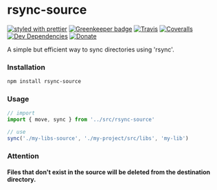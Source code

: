 # rsync-source

[![styled with prettier](https://img.shields.io/badge/styled_with-prettier-ff69b4.svg)](https://github.com/prettier/prettier)
[![Greenkeeper badge](https://badges.greenkeeper.io/dan2dev/rsync-source.svg)](https://greenkeeper.io/)
[![Travis](https://img.shields.io/travis/dan2dev/rsync-source.svg)](https://travis-ci.org/dan2dev/rsync-source)
[![Coveralls](https://img.shields.io/coveralls/dan2dev/rsync-source.svg)](https://coveralls.io/github/dan2dev/rsync-source)
[![Dev Dependencies](https://david-dm.org/dan2dev/rsync-source/dev-status.svg)](https://david-dm.org/dan2dev/rsync-source?type=dev)
[![Donate](https://img.shields.io/badge/donate-paypal-blue.svg)](https://paypal.me/dan2dev)

A simple but efficient way to sync directories using 'rsync'.

### Installation

```bash
npm install rsync-source
```

### Usage

```typescript
// import
import { move, sync } from '../src/rsync-source'

// use
sync('./my-libs-source', './my-project/src/libs', 'my-lib')
```

### Attention

#### Files that don't exist in the source will be deleted from the destination directory.
